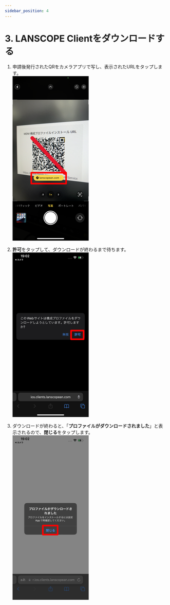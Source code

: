 ```yaml
---
sidebar_position: 4
---
```

# 3. LANSCOPE Clientをダウンロードする

1. 申請後発行されたQRをカメラアプリで写し、表示されたURLをタップします。  
![img_2.png](A/img_2.png)

2. **許可**をタップして、ダウンロードが終わるまで待ちます。  
![img_3.png](A/img_3.png)

3. ダウンロードが終わると、「**プロファイルがダウンロードされました**」と表示されるので、**閉じる**をタップします。  
![img_4.png](A/img_4.png)
